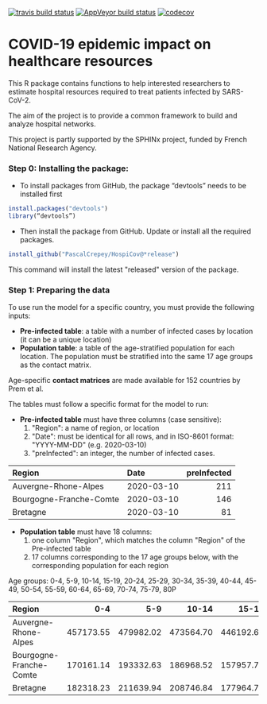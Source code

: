 <!-- badges: start -->

[![travis build status](https://travis-ci.com/PascalCrepey/HospiCov.svg?branch=master)](https://travis-ci.com/PascalCrepey/HospiCov) [![AppVeyor build status](https://ci.appveyor.com/api/projects/status/github/PascalCrepey/HospiCov?branch=master&svg=true)](https://ci.appveyor.com/project/PascalCrepey/HospiCov) [![codecov](https://codecov.io/gh/PascalCrepey/HospiCov/branch/master/graphs/badge.svg)](https://codecov.io/gh/PascalCrepey/HospiCov)

<!-- badges: end -->

# COVID-19 epidemic impact on healthcare resources

This R package contains functions to help interested researchers to estimate hospital resources required to treat patients infected by SARS-CoV-2. 

The aim of the project is to provide a common framework to build and analyze hospital networks.

This project is partly supported by the SPHINx project, funded by French National Research Agency.

### Step 0: Installing the package:
- To install packages from GitHub, the package “devtools” needs to be installed first
```R
install.packages("devtools")
library(“devtools”)
```
- Then install the package from GitHub. Update or install all the required packages.
```R
install_github("PascalCrepey/HospiCov@*release")
```
This command will install the latest "released" version of the package.


### Step 1: Preparing the data

To use run the model for a specific country, you must provide the following inputs:

- **Pre-infected table**: a table with a number of infected cases by location (it can be a unique location)
- **Population table**: a table of the age-stratified population for each location. The population must be stratified into the same 17 age groups as the contact matrix.

Age-specific **contact matrices** are made available for 152 countries by Prem et al.

The tables must follow a specific format for the model to run:

- **Pre-infected table** must have three columns (case sensitive):
  1. "Region": a name of region, or location
  2. "Date": must be identical for all rows, and in ISO-8601 format: "YYYY-MM-DD" (e.g. 2020-03-10)
  3. "preInfected": an integer, the number of infected cases.  


|Region                  |Date       | preInfected|
|:-----------------------|:----------|-----------:|
|Auvergne-Rhone-Alpes    |2020-03-10 |         211|
|Bourgogne-Franche-Comte |2020-03-10 |         146|
|Bretagne                |2020-03-10 |          81|

- **Population table** must have 18 columns:
  1. one column "Region", which matches the column "Region" of the Pre-infected table
  2. 17 columns corresponding to the 17 age groups below, with the corresponding population for each region

Age groups: 0-4, 5-9, 10-14, 15-19, 20-24, 25-29, 30-34, 35-39, 40-44,  45-49, 50-54, 55-59, 60-64, 65-69, 70-74, 75-79, 80P

|Region                  |       0-4|       5-9|     10-14|     15-19|     20-24|     25-29|     30-34|     35-39|     40-44|    45-49|     50-54|     55-59|     60-64|     65-69|     70-74|     75-79|       80P|
|:-----------------------|---------:|---------:|---------:|---------:|---------:|---------:|---------:|---------:|---------:|--------:|---------:|---------:|---------:|---------:|---------:|---------:|---------:|
|Auvergne-Rhone-Alpes    | 457173.55| 479982.02| 473564.70| 446192.66| 451363.51| 479052.66| 480439.02| 514600.38| 527126.18| 514953.9| 480081.26| 484827.77| 459145.57| 438335.49| 316475.54| 255891.89| 463162.94|
|Bourgogne-Franche-Comte | 170161.14| 193332.63| 186968.52| 157957.75| 165824.19| 178446.31| 180879.02| 200356.16| 212177.87| 213846.9| 210669.37| 188609.66| 210515.08| 201724.68| 139177.96| 117005.82| 215064.96|
|Bretagne                | 182318.23| 211639.94| 208746.84| 177964.79| 172585.84| 188743.31| 198296.36| 221251.36| 226498.73| 225150.0| 222865.06| 204764.17| 222899.55| 217450.95| 145081.51| 126929.06| 227832.33|
